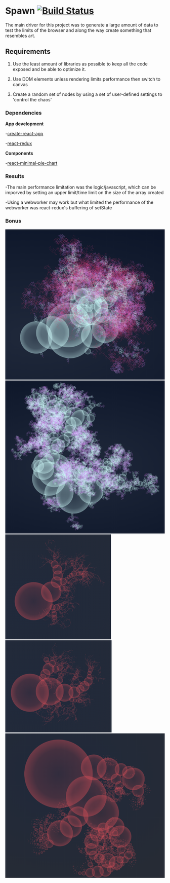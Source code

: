 # Spawn [![Build Status](https://travis-ci.com/AhmedAbuelaish/spawn-react-redux.svg?branch=master)](https://travis-ci.com/AhmedAbuelaish/spawn-react-redux)
The main driver for this project was to generate a large amount of data to test the limits of the browser and along the way create something that resembles art.

## Requirements

1. Use the least amount of libraries as possible to keep all the code exposed and be able to optimize it.

2. Use DOM elements unless rendering limits performance then switch to canvas

3. Create a random set of nodes by using a set of user-defined settings to 'control the chaos'

### Dependencies

**App development**

-[create-react-app](https://www.npmjs.com/package/create-react-app)

-[react-redux](https://www.npmjs.com/package/react-redux)

**Components**

-[react-minimal-pie-chart](https://www.npmjs.com/package/react-minimal-pie-chart)

### Results

-The main performance limitation was the logic/javascript, which can be imporved by setting an upper limit/time limit on the size of the array created

-Using a webworker may work but what limited the performance of the webworker was react-redux's buffering of setState

### Bonus
![alt text](https://github.com/AhmedAbuelaish/spawn-react-redux/blob/master/images/Capture.PNG?raw=true)
![alt text](https://github.com/AhmedAbuelaish/spawn-react-redux/blob/master/images/Capture2.PNG?raw=true)
![alt text](https://github.com/AhmedAbuelaish/spawn-react-redux/blob/master/images/1%200%20100%200%20-60%2090.PNG?raw=true)
![alt text](https://github.com/AhmedAbuelaish/spawn-react-redux/blob/master/images/1%200%20100%200%20-60%2090%20(1).PNG?raw=true)
![alt text](https://github.com/AhmedAbuelaish/spawn-react-redux/blob/master/images/1%2033%20100%200%20-30%2090.PNG?raw=true)



